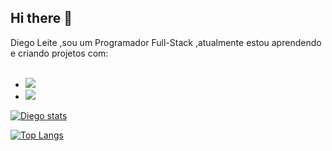 ## Hi there 👋
 Diego Leite ,sou um Programador Full-Stack ,atualmente estou aprendendo e criando projetos com: 
<br>
<br>
- <img src="https://img.shields.io/badge/HTML5-E34F26?style=for-the-badge&logo=html5&logoColor=white">
- <img src="https://img.shields.io/badge/CSS3-1572B6?style=for-the-badge&logo=css3&logoColor=white">



[![Diego stats](https://github-readme-stats.vercel.app/api?username=Diego121985)](https://github.com/anuraghazra/github-readme-stats)

[![Top Langs](https://github-readme-stats.vercel.app/api/top-langs/?username=Diego121985)](https://github.com/anuraghazra/github-readme-stats)
